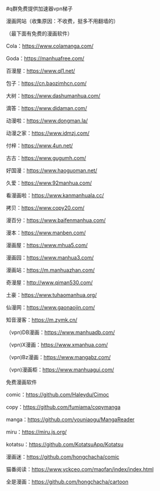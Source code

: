 #q群免费提供加速器vpn梯子

漫画网站（收集原因：不收费，挺多不用翻墙的）

（最下面有免费的漫画软件）

Cola：https://www.colamanga.com/

Goda：https://manhuafree.com/

百漫屋：https://www.ql1.net/

包子：https://cn.baozimhcn.com/

大树：https://www.dashumanhua.com/

滴答：https://www.didaman.com/

动漫啦：https://www.dongman.la/

动漫之家：https://www.idmzj.com/

付梓：https://www.4un.net/

古古：https://www.gugumh.com/

好国漫：https://www.haoguoman.net/

久爱：https://www.92manhua.com/

看漫画啦：https://www.kanmanhuala.cc/

拷贝：https://www.copy20.com/

漫百分：https://www.baifenmanhua.com/

漫本：https://www.manben.com/

漫画屋：https://www.mhua5.com/

漫画园：https://www.manhua3.com/

漫画站：https://m.manhuazhan.com/

奇漫屋：http://www.qiman530.com/

土豪：https://www.tuhaomanhua.org/

仙漫网：https://www.gaonaojin.com/

知音漫客：https://m.zymk.cn/

（vpn)DB漫画：https://www.manhuadb.com/

（vpn)X漫画：https://www.xmanhua.com/

（vpn)Bz漫画：https://www.mangabz.com/

（vpn)漫画柜：https://www.manhuagui.com/

免费漫画软件

comic：https://github.com/Haleydu/Cimoc 

copy：https://github.com/fumiama/copymanga 

manga：https://github.com/youniaogu/MangaReader 

miru：https://miru.js.org/ 

kotatsu：https://github.com/KotatsuApp/Kotatsu 

漫画迷：https://github.com/hongchacha/comic 

猫番阅读：https://www.yckceo.com/maofan/index/index.html 

全是漫画：https://github.com/hongchacha/cartoon

